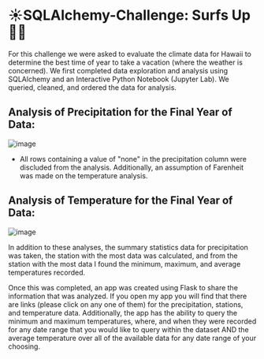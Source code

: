 # ☀SQLAlchemy-Challenge: Surfs Up🏄‍♂️

For this challenge we were asked to evaluate the climate data for Hawaii to determine the best time of year to take a vacation (where the weather is concerned). We first completed data exploration and analysis using SQLAlchemy and an Interactive Python Notebook (Jupyter Lab). We queried, cleaned, and ordered the data for analysis. 

## Analysis of Precipitation for the Final Year of Data:

![image](https://user-images.githubusercontent.com/83737584/130727158-18c501a5-5420-4383-bae9-8f097195fbf2.png)

* All rows containing a value of "none" in the precipitation column were discluded from the analysis. Additionally, an assumption of Farenheit was made on the temperature analysis. 

## Analysis of Temperature for the Final Year of Data:

![image](https://user-images.githubusercontent.com/83737584/130727535-b36a45c1-7153-439f-8c08-8e96ed117672.png)

In addition to these analyses, the summary statistics data for precipitation was taken, the station with the most data was calculated, and from the station with the most data I found the minimum, maximum, and average temperatures recorded. 

Once this was completed, an app was created using Flask to share the information that was analyzed. If you open my app you will find that there are links (please click on any one of them) for the precipitation, stations, and temperature data. Additionally, the app has the ability to query the minimum and maximum temperatures, where, and when they were recorded for any date range that you would like to query within the dataset AND the average temperature over all of the available data for any date range of your choosing. 

